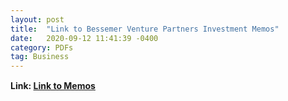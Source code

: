 ```yaml
---
layout: post
title:  "Link to Bessemer Venture Partners Investment Memos"
date:   2020-09-12 11:41:39 -0400
category: PDFs
tag: Business
---
```

<div style="margin-top:15px;"></div> 

**Link: [Link to Memos](https://www.bvp.com/memos)**
<div style="margin-bottom:30px;"></div>